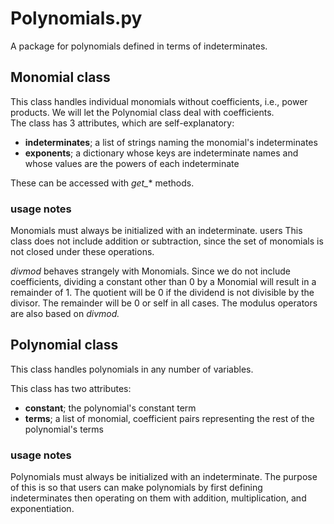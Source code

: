 # Polynomials.py
A package for polynomials defined in terms of indeterminates.

## Monomial class
This class handles individual monomials without coefficients,
i.e., power products.
We will let the Polynomial class deal with coefficients.  
The class has 3 attributes, which are self-explanatory:
* **indeterminates**; a list of strings naming the monomial's indeterminates
* **exponents**; a dictionary whose keys are indeterminate names 
  and whose values are the powers of each indeterminate

These can be accessed with *get_** methods.

### usage notes
Monomials must always be initialized with an indeterminate.
users
This class does not include addition or subtraction, 
since the set of monomials is not closed under these operations.

*divmod* behaves strangely with Monomials.
Since we do not include coefficients, dividing a constant other than 0 
by a Monomial will result in a remainder of 1.
The quotient will be 0 if the dividend is not divisible by the divisor.
The remainder will be 0 or self in all cases.
The modulus operators are also based on *divmod.*

## Polynomial class
This class handles polynomials in any number of variables.

This class has two attributes:
* **constant**; the polynomial's constant term
* **terms**; a list of monomial, coefficient pairs 
  representing the rest of the polynomial's terms


### usage notes
Polynomials must always be initialized with an indeterminate.
The purpose of this is so that users can make polynomials by first defining 
indeterminates then operating on them with addition, multiplication, and 
exponentiation.


